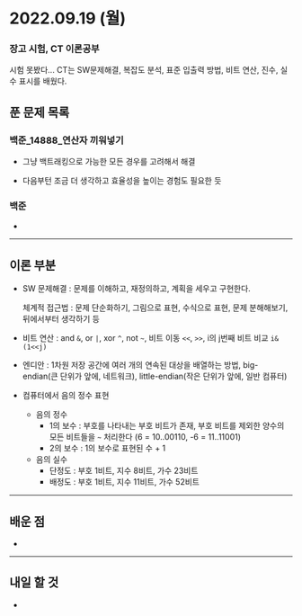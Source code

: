 # 2022.09.19 (월)

### 장고 시험, CT 이론공부

시험 못봤다... CT는 SW문제해결, 복잡도 분석, 표준 입출력 방법, 비트 연산, 진수, 실수 표시를 배웠다.

## 푼 문제 목록

### 백준\_14888_연산자 끼워넣기

- 그냥 백트래킹으로 가능한 모든 경우를 고려해서 해결

- 다음부턴 조금 더 생각하고 효율성을 높이는 경험도 필요한 듯


###  백준

- 


---

## 이론 부분

- SW 문제해결 : 문제를 이해하고, 재정의하고, 계획을 세우고 구현한다.

  체계적 접근법 : 문제 단순화하기, 그림으로 표현, 수식으로 표현, 문제 분해해보기, 뒤에서부터 생각하기 등

- 비트 연산 : and `&`, or `|`, xor `^`, not `~`,  비트 이동 `<<`, `>>`, i의 j번째 비트 비교 `i&(1<<j)`
- 엔디안 : 1차원 저장 공간에 여러 개의 연속된 대상을 배열하는 방법, big-endian(큰 단위가 앞에, 네트워크), little-endian(작은 단위가 앞에, 일반 컴퓨터)
- 컴퓨터에서 음의 정수 표현
  - 음의 정수 
    - 1의 보수 : 부호를 나타내는 부호 비트가 존재, 부호 비트를 제외한 양수의 모든 비트들을 `~` 처리한다 (6 = 10..00110, -6 = 11..11001)
    - 2의 보수 : 1의 보수로 표현된 수 + 1
  - 음의 실수
    - 단정도 : 부호 1비트, 지수 8비트, 가수 23비트
    - 배정도 : 부호 1비트, 지수 11비트, 가수 52비트

---

## 배운 점

- 


---

## 내일 할 것

- 

